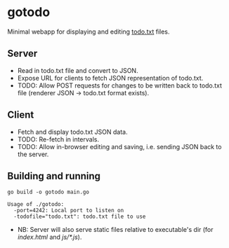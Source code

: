 # gotodo

Minimal webapp for displaying and editing [todo.txt](http://todotxt.com/) files.

## Server

- Read in todo.txt file and convert to JSON.
- Expose URL for clients to fetch JSON representation of todo.txt.
- TODO: Allow POST requests for changes to be written back to todo.txt file (renderer JSON -> todo.txt format exists).


## Client

- Fetch and display todo.txt JSON data.
- TODO: Re-fetch in intervals.
- TODO: Allow in-browser editing and saving, i.e. sending JSON back to the server.

## Building and running

```
go build -o gotodo main.go

Usage of ./gotodo:
  -port=4242: Local port to listen on
  -todofile="todo.txt": todo.txt file to use
```

- NB: Server will also serve static files relative to executable's dir (for _index.html_ and _js/*.js_).
